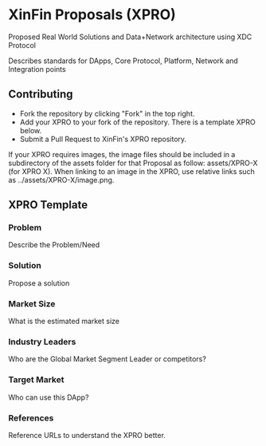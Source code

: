 # XinFin Proposals (XPRO) 
Proposed Real World Solutions and Data+Network architecture using XDC Protocol 

Describes standards for DApps, Core Protocol, Platform, Network and Integration points

## Contributing
- Fork the repository by clicking "Fork" in the top right.
- Add your XPRO to your fork of the repository. There is a template XPRO below.
- Submit a Pull Request to XinFin's XPRO repository.

If your XPRO requires images, the image files should be included in a subdirectory of the assets folder for that Proposal as follow: assets/XPRO-X (for XPRO X). When linking to an image in the XPRO, use relative links such as ../assets/XPRO-X/image.png.

## XPRO Template 

### Problem

Describe the Problem/Need

### Solution

Propose a solution

### Market Size

What is the estimated market size

### Industry Leaders

Who are the Global Market Segment Leader or competitors?

### Target Market

Who can use this DApp?

### References

Reference URLs to understand the XPRO better.
 

